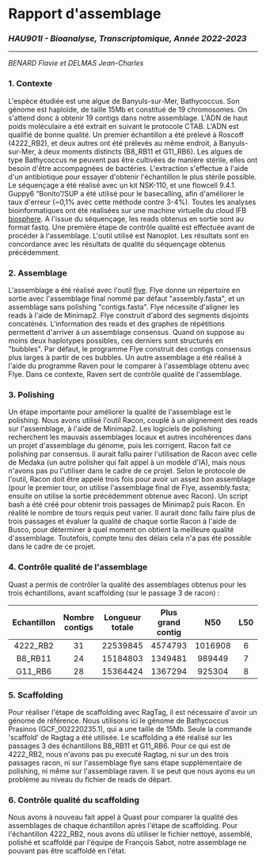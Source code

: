 # Rapport d'assemblage
### _HAU901I - Bioanalyse, Transcriptomique, Année 2022-2023_
---------------------------------------------
_BENARD Flavie et DELMAS Jean-Charles_

### 1. Contexte
L'espèce étudiée est une algue de Banyuls-sur-Mer, Bathycoccus.
Son génome est haploïde, de taille 15Mb et constitué de 19 chromosomes. On s'attend donc à obtenir 19 contigs dans notre assemblage.
L'ADN de haut poids moléculaire a été extrait en suivant le protocole CTAB. L'ADN est qualifié de bonne qualité.
Un premier échantillon a été prélevé à Roscoff (4222_RB2), et deux autres ont été prélevés au même endroit, à Banyuls-sur-Mer, à deux moments distincts (B8_RB11 et G11_RB6).
Les algues de type Bathycoccus ne peuvent pas être cultivées de manière stérile, elles ont besoin d'être accompagnées de bactéries. L'extraction s'effectue à l'aide d'un antibiotique pour essayer d'obtenir l'échantillon le plus stérile possible.
Le séquençage a été réalisé avec un kit NSK-110, et une flowcell 9.4.1. Guppy6 “Bonito”/SUP a été utilisé pour le basecalling, afin d'améliorer le taux d'erreur (~0,1% avec cette méthode contre 3-4%).
Toutes les analyses bioinformatiques ont été réalisées sur une machine virtuelle du cloud IFB [biosphere].
A l'issue du séquençage, les reads obtenus en sortie sont au format fastq.
Une première étape de contrôle qualité est effectuée avant de procéder à l'assemblage. L'outil utilisé est Nanoplot. Les résultats sont en concordance avec les résultats de qualité du séquençage obtenus précédemment. 

### 2. Assemblage
L'assemblage a été réalisé avec l'outil [flye]. Flye donne un répertoire en sortie avec l'assemblage final nommé par défaut "assembly.fasta", et un assemblage sans polishing "contigs.fasta". Flye nécessite d'aligner les reads à l'aide de Minimap2. Flye construit d'abord des segments disjoints concaténés. L'information des reads et des graphes de répétitions permettent d'arriver à un assemblage consensus.
Quand on suppose au moins deux haplotypes possibles, ces derniers sont structurés en "bubbles". Par défaut, le programme Flye construit des contigs consensus plus larges à partir de ces bubbles. 
Un autre assemblage a été réalisé à l'aide du programme Raven pour le comparer à l'assemblage obtenu avec Flye. Dans ce contexte, Raven sert de contrôle qualité de l'assemblage.

### 3. Polishing
Un étape importante pour améliorer la qualité de l'assemblage est le polishing. 
Nous avons utilisé l'outil Racon, couplé à un alignement des reads sur l'assemblage, à l'aide de Minimap2. Les logiciels de polishing recherchent les mauvais assemblages locaux et autres incohérences dans un projet d'assemblage du génome, puis les corrigent. Racon fait ce polishing par consensus. Il aurait fallu pairer l'utilisation de Racon avec celle de Medaka (un autre polisher qui fait appel à un modèle d'IA), mais nous n'avons pas pu l'utiliser dans le cadre de ce projet. 
Selon le protocole de l'outil, Racon doit être appelé trois fois pour avoir un assez bon assemblage (pour le premier tour, on utilise l'assemblage final de Flye, assembly.fasta; ensuite on utilise la sortie précédemment obtenue avec Racon). Un script bash a été créé pour obtenir trois passages de Minimap2 puis Racon. En réalité le nombre de tours requis peut varier. Il aurait donc fallu faire plus de trois passages et évaluer la qualité de chaque sortie Racon à l'aide de Busco, pour déterminer à quel moment on obtient la meilleure qualité d'assemblage. Toutefois, compte tenu des délais cela n'a pas été possible dans le cadre de ce projet. 

### 4. Contrôle qualité de l'assemblage

Quast a permis de contrôler la qualité des assemblages obtenus pour les trois échantillons, avant scaffolding (sur le passage 3 de racon) :  

| Echantillon | Nombre contigs | Longueur totale | Plus grand contig |   N50   | L50 | GC (%)  | Misassemblies |
|:-----------:|:--------------:|:---------------:|:-----------------:|:-------:|:---:|:-------:|:-------------:|
|  4222_RB2   |       31       |    22539845     |      4574793      | 1016908 |  6  |  45.81  |       25      |
|   B8_RB11   |       24       |    15184803     |      1349481      |  989449 |  7  |  48.03  |      144      |
|   G11_RB6   |       28       |    15364424     |      1367294      |  925304 |  8  |  47.96  |      159      |


### 5. Scaffolding

Pour réaliser l'étape de scaffolding avec RagTag, il est nécessaire d'avoir un génome de référence. Nous utilisons ici le génome de Bathycoccus Prasinos (GCF_002220235.1), qui a une taille de 15Mb. Seule la commande 'scaffold' de Ragtag a été utilisée. 
Le scaffolding a été réalisé sur les passages 3 des échantillons B8_RB11 et G11_RB6. Pour ce qui est de 4222_RB2, nous n'avons pas pu executé Ragtag, ni sur un des trois passages racon, ni sur l'assemblage flye sans étape supplémentaire de polishing, ni même sur l'assemblage raven. Il se peut que nous ayons eu un problème au niveau du fichier de reads de départ.

### 6. Contrôle qualité du scaffolding

Nous avons à nouveau fait appel à Quast pour comparer la qualité des assemblages de chaque échantillon après l'étape de scaffolding. Pour l'échantillon 4222_RB2, nous avons dû utiliser le fichier nettoyé, assemblé, polishé et scaffoldé par l'équipe de François Sabot, notre assemblage ne pouvant pas être scaffoldé en l'état. 


[//]: # (Liens)
   [flye]: <https://www.nature.com/articles/s41587-019-0072-8>
   [biosphere]: <https://biosphere.france-bioinformatique.fr/>
   [southGreen]: <https://github.com/SouthGreenPlatform/training_SV_teaching/tree/2022>
   
